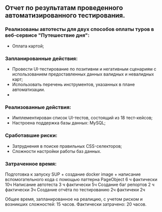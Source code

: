 ## Отчет по результатам проведенного автоматизированного тестирования.

### Реализованы автотесты для двух способов оплаты туров в веб-сервисе "Путешествие дня":
- Оплата картой;
  
### Запланированные действия:
- Провести UI-тестирование по позитивнм и негативным сценариям с использованием предоставленных данных валидных и невалидных карт;
- Использовать перечень инструментов, указанных в плане автоматизации.
- 
### Реализованные действия:
- Имплементирован список UI-тестов, состоящий из 18 тест-кейсов;
- Настроена поддержка базы данных: MySQL;
  
### Сработавшие риски:
- Затруднения в поиске правильных CSS-селекторов;
- Сложности настройки работы баз данных.
  
### Затраченное время:
Подготовка к запуску SUP + создание docker image + написание вспомогательного кода с помощью паттерна PageObject 6 ч фактически 10ч
Написание автотеста 3 ч фактически 5ч
Создание баг репортов 2 ч фактически 3ч
Создание отчёта по тестированию 2ч фактичеки 2ч
 
Общее время, запланированное на реалицию, с учетом риском и возникших сложностей: 15 часов. Фактически затрачено: 20 часов.
